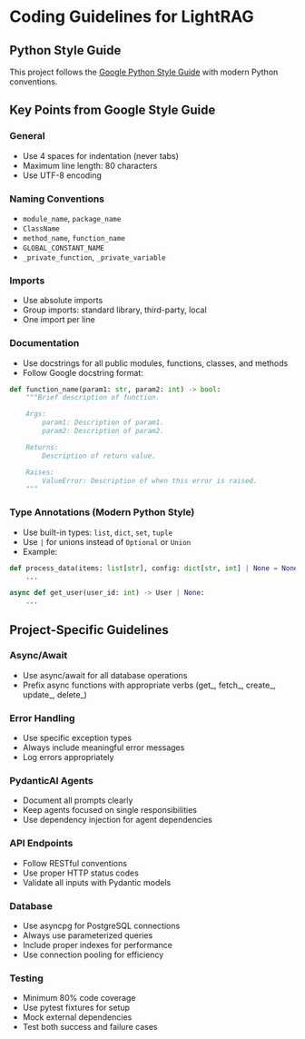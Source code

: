 # Coding Guidelines for LightRAG

## Python Style Guide
This project follows the [Google Python Style Guide](https://google.github.io/styleguide/pyguide.html) with modern Python conventions.

## Key Points from Google Style Guide

### General
- Use 4 spaces for indentation (never tabs)
- Maximum line length: 80 characters
- Use UTF-8 encoding

### Naming Conventions
- `module_name`, `package_name`
- `ClassName`
- `method_name`, `function_name`
- `GLOBAL_CONSTANT_NAME`
- `_private_function`, `_private_variable`

### Imports
- Use absolute imports
- Group imports: standard library, third-party, local
- One import per line

### Documentation
- Use docstrings for all public modules, functions, classes, and methods
- Follow Google docstring format:
```python
def function_name(param1: str, param2: int) -> bool:
    """Brief description of function.

    Args:
        param1: Description of param1.
        param2: Description of param2.

    Returns:
        Description of return value.

    Raises:
        ValueError: Description of when this error is raised.
    """
```

### Type Annotations (Modern Python Style)
- Use built-in types: `list`, `dict`, `set`, `tuple`
- Use `|` for unions instead of `Optional` or `Union`
- Example:
```python
def process_data(items: list[str], config: dict[str, int] | None = None) -> dict[str, int]:
    ...

async def get_user(user_id: int) -> User | None:
    ...
```

## Project-Specific Guidelines

### Async/Await
- Use async/await for all database operations
- Prefix async functions with appropriate verbs (get_, fetch_, create_, update_, delete_)

### Error Handling
- Use specific exception types
- Always include meaningful error messages
- Log errors appropriately

### PydanticAI Agents
- Document all prompts clearly
- Keep agents focused on single responsibilities
- Use dependency injection for agent dependencies

### API Endpoints
- Follow RESTful conventions
- Use proper HTTP status codes
- Validate all inputs with Pydantic models

### Database
- Use asyncpg for PostgreSQL connections
- Always use parameterized queries
- Include proper indexes for performance
- Use connection pooling for efficiency

### Testing
- Minimum 80% code coverage
- Use pytest fixtures for setup
- Mock external dependencies
- Test both success and failure cases